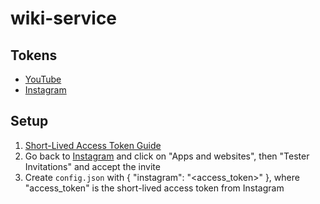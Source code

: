 # wiki-service

## Tokens

* [YouTube](https://developers.google.com/youtube/v3/getting-started)
* [Instagram](https://www.instagram.com/developer/)

## Setup

1. [Short-Lived Access Token Guide](https://docs.oceanwp.org/article/487-how-to-get-instagram-access-token)
2. Go back to [Instagram](https://www.instagram.com/accounts/manage_access/) and click on "Apps and websites", then "Tester Invitations" and accept the invite
3. Create `config.json` with { "instagram": "<access_token>" }, where "access_token" is the short-lived access token from Instagram
